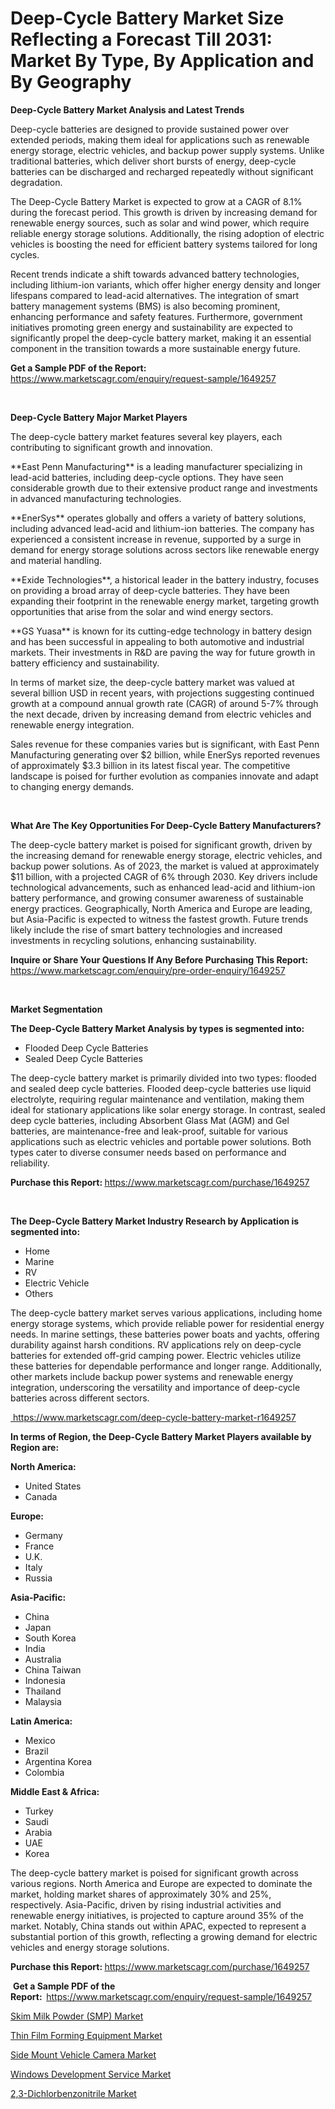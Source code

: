 <p><h1>Deep-Cycle Battery Market Size Reflecting a Forecast Till 2031: Market By Type, By Application and By Geography</h1></p><p><strong>Deep-Cycle Battery Market Analysis and Latest Trends</strong></p>
<p><p>Deep-cycle batteries are designed to provide sustained power over extended periods, making them ideal for applications such as renewable energy storage, electric vehicles, and backup power supply systems. Unlike traditional batteries, which deliver short bursts of energy, deep-cycle batteries can be discharged and recharged repeatedly without significant degradation.</p><p>The Deep-Cycle Battery Market is expected to grow at a CAGR of 8.1% during the forecast period. This growth is driven by increasing demand for renewable energy sources, such as solar and wind power, which require reliable energy storage solutions. Additionally, the rising adoption of electric vehicles is boosting the need for efficient battery systems tailored for long cycles.</p><p>Recent trends indicate a shift towards advanced battery technologies, including lithium-ion variants, which offer higher energy density and longer lifespans compared to lead-acid alternatives. The integration of smart battery management systems (BMS) is also becoming prominent, enhancing performance and safety features. Furthermore, government initiatives promoting green energy and sustainability are expected to significantly propel the deep-cycle battery market, making it an essential component in the transition towards a more sustainable energy future.</p></p>
<p><strong>Get a Sample PDF of the Report:&nbsp;</strong> <a href="https://www.marketscagr.com/enquiry/request-sample/1649257?utm_campaign=1128&utm_medium=2&utm_source=Github&utm_content=ia&utm_term=15102024&utm_id=deep-cycle-battery">https://www.marketscagr.com/enquiry/request-sample/1649257</a></p>
<p>&nbsp;</p>
<p><strong>Deep-Cycle Battery Major Market Players</strong></p>
<p><p>The deep-cycle battery market features several key players, each contributing to significant growth and innovation. </p><p>**East Penn Manufacturing** is a leading manufacturer specializing in lead-acid batteries, including deep-cycle options. They have seen considerable growth due to their extensive product range and investments in advanced manufacturing technologies. </p><p>**EnerSys** operates globally and offers a variety of battery solutions, including advanced lead-acid and lithium-ion batteries. The company has experienced a consistent increase in revenue, supported by a surge in demand for energy storage solutions across sectors like renewable energy and material handling.</p><p>**Exide Technologies**, a historical leader in the battery industry, focuses on providing a broad array of deep-cycle batteries. They have been expanding their footprint in the renewable energy market, targeting growth opportunities that arise from the solar and wind energy sectors.</p><p>**GS Yuasa** is known for its cutting-edge technology in battery design and has been successful in appealing to both automotive and industrial markets. Their investments in R&D are paving the way for future growth in battery efficiency and sustainability.</p><p>In terms of market size, the deep-cycle battery market was valued at several billion USD in recent years, with projections suggesting continued growth at a compound annual growth rate (CAGR) of around 5-7% through the next decade, driven by increasing demand from electric vehicles and renewable energy integration.</p><p>Sales revenue for these companies varies but is significant, with East Penn Manufacturing generating over $2 billion, while EnerSys reported revenues of approximately $3.3 billion in its latest fiscal year. The competitive landscape is poised for further evolution as companies innovate and adapt to changing energy demands.</p></p>
<p>&nbsp;</p>
<p><strong>What Are The Key Opportunities For Deep-Cycle Battery Manufacturers?</strong></p>
<p><p>The deep-cycle battery market is poised for significant growth, driven by the increasing demand for renewable energy storage, electric vehicles, and backup power solutions. As of 2023, the market is valued at approximately $11 billion, with a projected CAGR of 6% through 2030. Key drivers include technological advancements, such as enhanced lead-acid and lithium-ion battery performance, and growing consumer awareness of sustainable energy practices. Geographically, North America and Europe are leading, but Asia-Pacific is expected to witness the fastest growth. Future trends likely include the rise of smart battery technologies and increased investments in recycling solutions, enhancing sustainability.</p></p>
<p><strong>Inquire or Share Your Questions If Any Before Purchasing This Report:</strong> <a href="https://www.marketscagr.com/enquiry/pre-order-enquiry/1649257?utm_campaign=1128&utm_medium=2&utm_source=Github&utm_content=ia&utm_term=15102024&utm_id=deep-cycle-battery">https://www.marketscagr.com/enquiry/pre-order-enquiry/1649257</a></p>
<p>&nbsp;</p>
<p><strong>Market Segmentation</strong></p>
<p><strong>The Deep-Cycle Battery Market Analysis by types is segmented into:</strong></p>
<p><ul><li>Flooded Deep Cycle Batteries</li><li>Sealed Deep Cycle Batteries</li></ul></p>
<p><p>The deep-cycle battery market is primarily divided into two types: flooded and sealed deep cycle batteries. Flooded deep-cycle batteries use liquid electrolyte, requiring regular maintenance and ventilation, making them ideal for stationary applications like solar energy storage. In contrast, sealed deep cycle batteries, including Absorbent Glass Mat (AGM) and Gel batteries, are maintenance-free and leak-proof, suitable for various applications such as electric vehicles and portable power solutions. Both types cater to diverse consumer needs based on performance and reliability.</p></p>
<p><strong>Purchase this Report:&nbsp;</strong><a href="https://www.marketscagr.com/purchase/1649257?utm_campaign=1128&utm_medium=2&utm_source=Github&utm_content=ia&utm_term=15102024&utm_id=deep-cycle-battery">https://www.marketscagr.com/purchase/1649257</a></p>
<p>&nbsp;</p>
<p><strong>The Deep-Cycle Battery Market Industry Research by Application is segmented into:</strong></p>
<p><ul><li>Home</li><li>Marine</li><li>RV</li><li>Electric Vehicle</li><li>Others</li></ul></p>
<p><p>The deep-cycle battery market serves various applications, including home energy storage systems, which provide reliable power for residential energy needs. In marine settings, these batteries power boats and yachts, offering durability against harsh conditions. RV applications rely on deep-cycle batteries for extended off-grid camping power. Electric vehicles utilize these batteries for dependable performance and longer range. Additionally, other markets include backup power systems and renewable energy integration, underscoring the versatility and importance of deep-cycle batteries across different sectors.</p></p>
<p><a href="https://www.marketscagr.com/deep-cycle-battery-market-r1649257?utm_campaign=1128&utm_medium=2&utm_source=Github&utm_content=ia&utm_term=15102024&utm_id=deep-cycle-battery">&nbsp;https://www.marketscagr.com/deep-cycle-battery-market-r1649257</a></p>
<p><strong>In terms of Region, the Deep-Cycle Battery Market Players available by Region are:</strong></p>
<p>
    <p> <strong> North America: </strong>
        <ul>
            <li>United States</li>
            <li>Canada</li>
        </ul>
        </p> 
    <p> <strong> Europe: </strong>
        <ul>
            <li>Germany</li>
            <li>France</li>
            <li>U.K.</li>
            <li>Italy</li>
            <li>Russia</li>
        </ul>
        </p> 
    <p> <strong> Asia-Pacific: </strong>
        <ul>
            <li>China</li>
            <li>Japan</li>
            <li>South Korea</li>
            <li>India</li>
            <li>Australia</li>
            <li>China Taiwan</li>
            <li>Indonesia</li>
            <li>Thailand</li>
            <li>Malaysia</li>
        </ul>
        </p> 
    <p> <strong> Latin America: </strong>
        <ul>
            <li>Mexico</li>
            <li>Brazil</li>
            <li>Argentina Korea</li>
            <li>Colombia</li>
        </ul>
        </p> 
    <p> <strong> Middle East & Africa: </strong>
        <ul>
            <li>Turkey</li>
            <li>Saudi</li>
            <li>Arabia</li>
            <li>UAE</li>
            <li>Korea</li>
        </ul>
    </p>
    </p>
<p><p>The deep-cycle battery market is poised for significant growth across various regions. North America and Europe are expected to dominate the market, holding market shares of approximately 30% and 25%, respectively. Asia-Pacific, driven by rising industrial activities and renewable energy initiatives, is projected to capture around 35% of the market. Notably, China stands out within APAC, expected to represent a substantial portion of this growth, reflecting a growing demand for electric vehicles and energy storage solutions.</p></p>
<p><strong>Purchase this Report: </strong><a href="https://www.marketscagr.com/purchase/1649257?utm_campaign=1128&utm_medium=2&utm_source=Github&utm_content=ia&utm_term=15102024&utm_id=deep-cycle-battery">https://www.marketscagr.com/purchase/1649257</a></p>
<p>&nbsp;<strong>Get a Sample PDF of the Report:&nbsp;&nbsp;</strong><a href="https://www.marketscagr.com/enquiry/request-sample/1649257?utm_campaign=1128&utm_medium=2&utm_source=Github&utm_content=ia&utm_term=15102024&utm_id=deep-cycle-battery">https://www.marketscagr.com/enquiry/request-sample/1649257</a></p>
<p><strong></strong></p>
<p><p><a href="https://www.linkedin.com/pulse/evolution-skim-milk-powder-smp-market-key-shifts-from-dfzme?utm_campaign=1128&utm_medium=2&utm_source=Github&utm_content=ia&utm_term=15102024&utm_id=deep-cycle-battery">Skim Milk Powder (SMP) Market</a></p><p><a href="https://www.linkedin.com/pulse/thin-film-forming-equipment-market2024-2031-industry-h8h6e?utm_campaign=1128&utm_medium=2&utm_source=Github&utm_content=ia&utm_term=15102024&utm_id=deep-cycle-battery">Thin Film Forming Equipment Market</a></p><p><a href="https://github.com/ofeliap0codgers/Market-Research-Report-List-1/blob/main/side-mount-vehicle-camera-market.md?utm_campaign=1128&utm_medium=2&utm_source=Github&utm_content=ia&utm_term=15102024&utm_id=deep-cycle-battery">Side Mount Vehicle Camera Market</a></p><p><a href="https://www.linkedin.com/pulse/windows-development-service-market-indicators-size-regional-d8mce?utm_campaign=1128&utm_medium=2&utm_source=Github&utm_content=ia&utm_term=15102024&utm_id=deep-cycle-battery">Windows Development Service Market</a></p><p><a href="https://github.com/raymederonmot/Market-Research-Report-List-1/blob/main/23-dichlorbenzonitrile-market.md?utm_campaign=1128&utm_medium=2&utm_source=Github&utm_content=ia&utm_term=15102024&utm_id=deep-cycle-battery">2,3-Dichlorbenzonitrile Market</a></p></p>